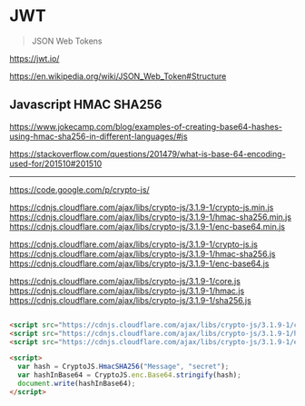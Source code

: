 # JWT

> JSON Web Tokens

https://jwt.io/

https://en.wikipedia.org/wiki/JSON_Web_Token#Structure

## Javascript HMAC SHA256

https://www.jokecamp.com/blog/examples-of-creating-base64-hashes-using-hmac-sha256-in-different-languages/#js

https://stackoverflow.com/questions/201479/what-is-base-64-encoding-used-for/201510#201510


***

https://code.google.com/p/crypto-js/

https://cdnjs.cloudflare.com/ajax/libs/crypto-js/3.1.9-1/crypto-js.min.js
https://cdnjs.cloudflare.com/ajax/libs/crypto-js/3.1.9-1/hmac-sha256.min.js
https://cdnjs.cloudflare.com/ajax/libs/crypto-js/3.1.9-1/enc-base64.min.js


https://cdnjs.cloudflare.com/ajax/libs/crypto-js/3.1.9-1/crypto-js.js
https://cdnjs.cloudflare.com/ajax/libs/crypto-js/3.1.9-1/hmac-sha256.js
https://cdnjs.cloudflare.com/ajax/libs/crypto-js/3.1.9-1/enc-base64.js


https://cdnjs.cloudflare.com/ajax/libs/crypto-js/3.1.9-1/core.js
https://cdnjs.cloudflare.com/ajax/libs/crypto-js/3.1.9-1/hmac.js
https://cdnjs.cloudflare.com/ajax/libs/crypto-js/3.1.9-1/sha256.js


```html

<script src="https://cdnjs.cloudflare.com/ajax/libs/crypto-js/3.1.9-1/crypto-js.min.js"></script>
<script src="https://cdnjs.cloudflare.com/ajax/libs/crypto-js/3.1.9-1/hmac-sha256.min.js"></script>
<script src="https://cdnjs.cloudflare.com/ajax/libs/crypto-js/3.1.9-1/enc-base64.min.js"></script>

<script>
  var hash = CryptoJS.HmacSHA256("Message", "secret");
  var hashInBase64 = CryptoJS.enc.Base64.stringify(hash);
  document.write(hashInBase64);
</script>

```
